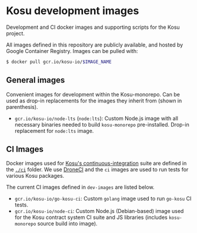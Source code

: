 # Kosu development images

Development and CI docker images and supporting scripts for the Kosu project.

All images defined in this repository are publicly available, and hosted by Google Container Registry. Images can be pulled with:

```bash
$ docker pull gcr.io/kosu-io/$IMAGE_NAME
```

## General images

Convenient images for development within the Kosu-monorepo. Can be used as drop-in replacements for the images they inherit from (shown in parenthesis).

-   `gcr.io/kosu-io/node-lts` (`node:lts`): Custom Node.js image with all necessary binaries needed to build `kosu-monorepo` pre-installed. Drop-in replacement for `node:lts` image.

## CI Images

Docker images used for [Kosu's continuous-integration](https://ci.kosu.io) suite are defined in the [`./ci`](./ci) folder. We use [DroneCI](https://drone.io) and the `ci` images are used to run tests for various Kosu packages.

The current CI images defined in `dev-images` are listed below.

-   `gcr.io/kosu-io/go-kosu-ci`: Custom `golang` image used to run `go-kosu` CI tests.
-   `gcr.io/kosu-io/node-ci`: Custom Node.js (Debian-based) image used for the Kosu contract system CI suite and JS libraries (includes `kosu-monorepo` source build into image).

